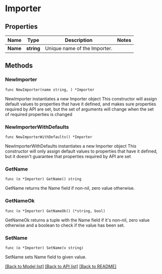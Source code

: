# Importer

## Properties

Name | Type | Description | Notes
------------ | ------------- | ------------- | -------------
**Name** | **string** | Unique name of the Importer. | 

## Methods

### NewImporter

`func NewImporter(name string, ) *Importer`

NewImporter instantiates a new Importer object
This constructor will assign default values to properties that have it defined,
and makes sure properties required by API are set, but the set of arguments
will change when the set of required properties is changed

### NewImporterWithDefaults

`func NewImporterWithDefaults() *Importer`

NewImporterWithDefaults instantiates a new Importer object
This constructor will only assign default values to properties that have it defined,
but it doesn't guarantee that properties required by API are set

### GetName

`func (o *Importer) GetName() string`

GetName returns the Name field if non-nil, zero value otherwise.

### GetNameOk

`func (o *Importer) GetNameOk() (*string, bool)`

GetNameOk returns a tuple with the Name field if it's non-nil, zero value otherwise
and a boolean to check if the value has been set.

### SetName

`func (o *Importer) SetName(v string)`

SetName sets Name field to given value.



[[Back to Model list]](../README.md#documentation-for-models) [[Back to API list]](../README.md#documentation-for-api-endpoints) [[Back to README]](../README.md)


